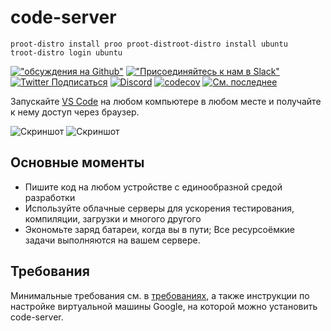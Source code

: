 # code-server
    proot-distro install proo proot-distroot-distro install ubuntu
    troot-distro login ubuntu

[!["обсуждения на Github"](https://img.shields.io/badge/%20GitHub-%20Discussions-gray.svg?longCache=true&logo=github&colorB=purple)](https://github.com/coder/code-server/discussions) [!["Присоединяйтесь к нам в Slack"](https://img.shields.io/badge/join-us%20on%20slack-gray.svg?longCache=true&logo=slack&colorB=brightgreen)](https://coder.com/community) [![Twitter Подписаться](https://img.shields.io/twitter/follow/CoderHQ?label=%40CoderHQ&style=social)](https://twitter.com/coderhq) [![Discord](https://img.shields.io/discord/747933592273027093)](https://discord.com/invite/coder) [![codecov](https://codecov.io/gh/coder/code-server/branch/main/graph/badge.svg?token=5iM9farjnC)](https://codecov.io/gh/coder/code-server) [![См. последнее](https://img.shields.io/static/v1?label=Docs&message=see%20latest&color=blue)](https://coder.com/docs/code-server/latest)

Запускайте [VS Code](https://github.com/Microsoft/vscode) на любом компьютере в любом месте и
получайте к нему доступ через браузер.

![Скриншот](./assets/screenshot-1.png)
![Скриншот](./assets/screenshot-2.png)

## Основные моменты

- Пишите код на любом устройстве с единообразной средой разработки
- Используйте облачные серверы для ускорения тестирования, компиляции, загрузки и многого другого
- Экономьте заряд батареи, когда вы в пути; Все ресурсоёмкие задачи выполняются на вашем
сервере.

## Требования

Минимальные требования см. в [требованиях](https://coder.com/docs/code-server/latest/requirements), а также инструкции
по настройке виртуальной машины Google, на которой можно установить code-server.

